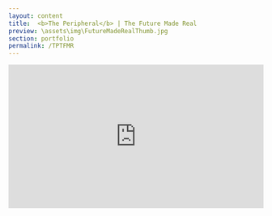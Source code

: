 ```yaml
---
layout: content
title:  <b>The Peripheral</b> | The Future Made Real
preview: \assets\img\FutureMadeRealThumb.jpg
section: portfolio
permalink: /TPTFMR
---
```



<div style="padding:56.25% 0 0 0;position:relative;"><iframe src="https://player.vimeo.com/video/794315251?h=dd239108df&badge=0&autopause=0&player_id=0&app_id=58479/embed" allow="autoplay; fullscreen; picture-in-picture" allowfullscreen frameborder="0" style="position:absolute;top:0;left:0;width:100%;height:100%;"></iframe></div>
